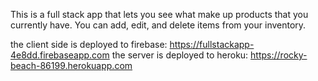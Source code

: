This is a full stack app that lets you see what make up products that you currently have. You can add, edit, and delete items from your inventory.

the client side is deployed to firebase: https://fullstackapp-4e8dd.firebaseapp.com
the server is deployed to heroku: https://rocky-beach-86199.herokuapp.com
